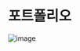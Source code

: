 # 포트폴리오
  
  ![image](https://user-images.githubusercontent.com/46768760/119384296-71641980-bcff-11eb-9638-91c107ab0fcc.png)

